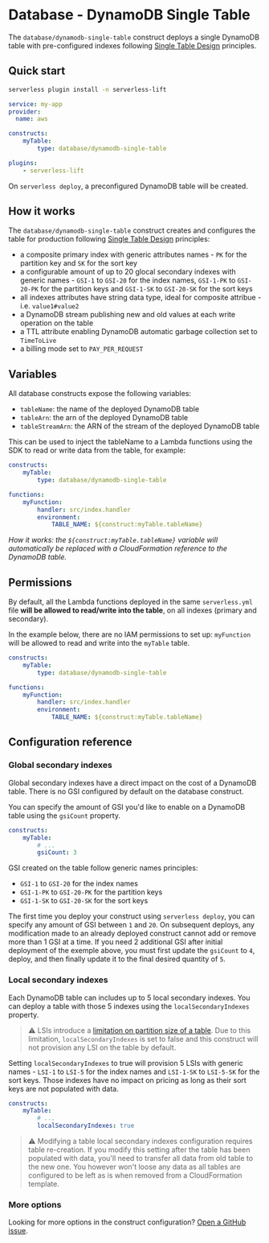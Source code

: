 # Database - DynamoDB Single Table

The `database/dynamodb-single-table` construct deploys a single DynamoDB table with pre-configured indexes following [Single Table Design](https://www.alexdebrie.com/posts/dynamodb-single-table/) principles.

## Quick start

```bash
serverless plugin install -n serverless-lift
```

```yaml
service: my-app
provider:
  name: aws

constructs:
    myTable:
        type: database/dynamodb-single-table

plugins:
    - serverless-lift
```

On `serverless deploy`, a preconfigured DynamoDB table will be created.

## How it works

The `database/dynamodb-single-table` construct creates and configures the table for production following [Single Table Design](https://www.alexdebrie.com/posts/dynamodb-single-table/) principles:

- a composite primary index with generic attributes names - `PK` for the partition key and `SK` for the sort key
- a configurable amount of up to 20 glocal secondary indexes with generic names - `GSI-1` to `GSI-20` for the index names, `GSI-1-PK` to `GSI-20-PK` for the partition keys and `GSI-1-SK` to `GSI-20-SK` for the sort keys
- all indexes attributes have string data type, ideal for composite attribue - i.e. `value1#value2`
- a DynamoDB stream publishing new and old values at each write operation on the table
- a TTL attribute enabling DynamoDB automatic garbage collection set to `TimeToLive`
- a billing mode set to `PAY_PER_REQUEST`

## Variables

All database constructs expose the following variables:

- `tableName`: the name of the deployed DynamoDB table
- `tableArn`: the arn of the deployed DynamoDB table
- `tableStreamArn`: the ARN of the stream of the deployed DynamoDB table

This can be used to inject the tableName to a Lambda functions using the SDK to read or write data from the table, for example:

```yaml
constructs:
    myTable:
        type: database/dynamodb-single-table

functions:
    myFunction:
        handler: src/index.handler
        environment:
            TABLE_NAME: ${construct:myTable.tableName}
```

_How it works: the `${construct:myTable.tableName}` variable will automatically be replaced with a CloudFormation reference to the DynamoDB table._

## Permissions

By default, all the Lambda functions deployed in the same `serverless.yml` file **will be allowed to read/write into the table**, on all indexes (primary and secondary).

In the example below, there are no IAM permissions to set up: `myFunction` will be allowed to read and write into the `myTable` table.

```yaml
constructs:
    myTable:
        type: database/dynamodb-single-table

functions:
    myFunction:
        handler: src/index.handler
        environment:
            TABLE_NAME: ${construct:myTable.tableName}
```

## Configuration reference

### Global secondary indexes

Global secondary indexes have a direct impact on the cost of a DynamoDB table. There is no GSI configured by default on the database construct.

You can specify the amount of GSI you'd like to enable on a DynamoDB table using the `gsiCount` property.

```yaml
constructs:
    myTable:
        # ...
        gsiCount: 3
```

GSI created on the table follow generic names principles:
- `GSI-1` to `GSI-20` for the index names
- `GSI-1-PK` to `GSI-20-PK` for the partition keys
- `GSI-1-SK` to `GSI-20-SK` for the sort keys

The first time you deploy your construct using `serverless deploy`, you can specify any amount of GSI between `1` and `20`. On subsequent deploys, any modification made to an already deployed construct cannot add or remove more than 1 GSI at a time. If you need 2 additional GSI after initial deployment of the exemple above, you must first update the `gsiCount` to `4`, deploy, and then finally update it to the final desired quantity of `5`.

### Local secondary indexes

Each DynamoDB table can includes up to 5 local secondary indexes. You can deploy a table with those 5 indexes using the `localSecondaryIndexes` property.

> :warning: LSIs introduce a [limitation on partition size of a table](https://docs.aws.amazon.com/amazondynamodb/latest/developerguide/LSI.html#LSI.ItemCollections.SizeLimit). Due to this limitation, `localSecondaryIndexes` is set to false and this construct will not provision any LSI on the table by default.

Setting `localSecondaryIndexes` to true will provision 5 LSIs with generic names - `LSI-1` to `LSI-5` for the index names and `LSI-1-SK` to `LSI-5-SK` for the sort keys. Those indexes have no impact on pricing as long as their sort keys are not populated with data.

```yaml
constructs:
    myTable:
        # ...
        localSecondaryIndexes: true
```

> :warning: Modifying a table local secondary indexes configuration requires table re-creation. If you modify this setting after the table has been populated with data, you'll need to transfer all data from old table to the new one. You however won't loose any data as all tables are configured to be left as is when removed from a CloudFormation template.

### More options

Looking for more options in the construct configuration? [Open a GitHub issue](https://github.com/getlift/lift/issues/new).
